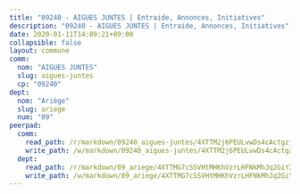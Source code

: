 ```yaml
---
title: "09240 - AIGUES JUNTES | Entraide, Annonces, Initiatives"
description: "09240 - AIGUES JUNTES | Entraide, Annonces, Initiatives"
date: 2020-01-11T14:09:21+09:00
collapsible: false
layout: commune
comm:
  nom: "AIGUES JUNTES"
  slug: aigues-juntes
  cp: "09240"
dept:
  nom: "Ariège"
  slug: ariege
  num: "09"
peerpad:
  comm:
    read_path: /r/markdown/09240_aigues-juntes/4XTTM2j6PEULvwDs4cActgzjFT5eHZVQn7AUDpTRgtwjAaU1z
    write_path: /w/markdown/09240_aigues-juntes/4XTTM2j6PEULvwDs4cActgzjFT5eHZVQn7AUDpTRgtwjAaU1z-K3TgTijwe8BrCziW4xyuiLeRMi1XHcnMPDj4vvYY12aJuBizpEw2yLDuzdTyE7RoFWegoFB7ZQwRaaAsF6gMCDBprvT4QkChSGaQZDnorggiQhJfrc1WLuok4RxECRYJrKVDF4AQ
  dept:
    read_path: /r/markdown/09_ariege/4XTTMG7cSSVHtMHKhVzrLHFNkMhJq2GiY37tW1RLaySvmC5m7
    write_path: /w/markdown/09_ariege/4XTTMG7cSSVHtMHKhVzrLHFNkMhJq2GiY37tW1RLaySvmC5m7-K3TgTss1C8HjViVkpwivQX7MahnqC11ekSJQuYEnrMDTmDE1FfJsoB9BatqQw5xZL2YVE8soFWdt5YbjPCiw8Nef7nnDAgssxyMxh5u11RAcuqPo3TLSQutK9TFNiNP3xhEoTkkD
---
```


